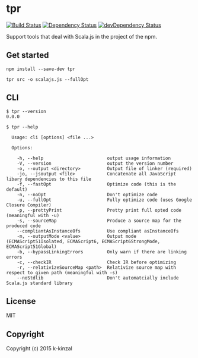 # tpr
[![Build Status](https://travis-ci.org/k-kinzal/tpr.svg?branch=develop)](https://travis-ci.org/k-kinzal/tpr)
[![Dependency Status](https://david-dm.org/k-kinzal/tpr.png?theme=shields.io)](https://david-dm.org/k-kinzal/tpr)
[![devDependency Status](https://david-dm.org/k-kinzal/tpr/dev-status.png?theme=shields.io)](https://david-dm.org/k-kinzal/tpr#info=devDependencies)

Support tools that deal with Scala.js in the project of the npm.

## Get started

```
npm install --save-dev tpr
```

```
tpr src -o scalajs.js --fullOpt
```

## CLI

```
$ tpr --version
0.0.0

$ tpr --help

  Usage: cli [options] <file ...>

  Options:

    -h, --help                        output usage information
    -V, --version                     output the version number
    -o, --output <directory>          Output file of linker (required)
    -jo, --jsoutput <file>            Concatenate all JavaScript libary dependencies to this file
    -f, --fastOpt                     Optimize code (this is the default)
    -n, --noOpt                       Don't optimize code
    -u, --fullOpt                     Fully optimize code (uses Google Closure Compiler)
    -p, --prettyPrint                 Pretty print full opted code (meaningful with -u)
    -s, --sourceMap                   Produce a source map for the produced code
    --compliantAsInstanceOfs          Use compliant asInstanceOfs
    -m, --outputMode <value>          Output mode (ECMAScript51Isolated, ECMAScript6, ECMAScript6StrongMode, ECMAScript51Global)
    -b, --bypassLinkingErrors         Only warn if there are linking errors
    -c, --checkIR                     Check IR before optimizing
    -r, --relativizeSourceMap <path>  Relativize source map with respect to given path (meaningful with -s)
    --noStdlib                        Don't automatcially include Scala.js standard library

```

## License

MIT

## Copyright

Copyright (c) 2015 k-kinzal